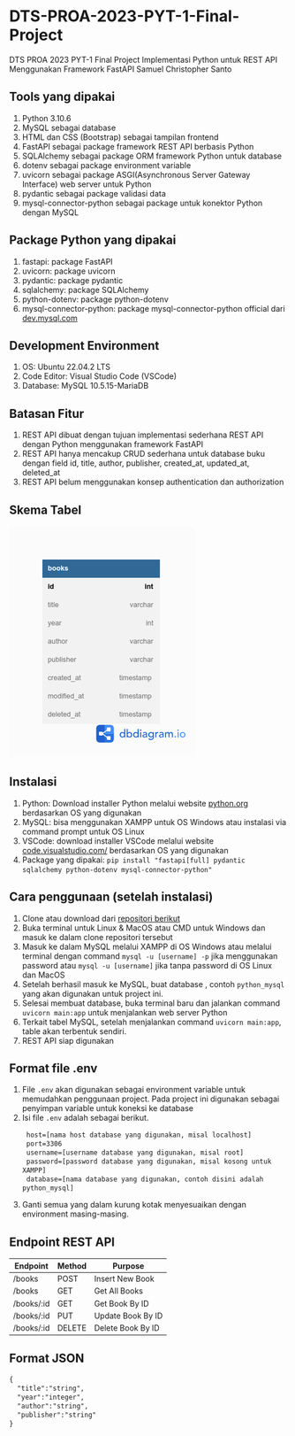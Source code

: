 # DTS-PROA-2023-PYT-1-Final-Project

DTS PROA 2023 PYT-1 Final Project Implementasi Python untuk REST API Menggunakan Framework FastAPI
Samuel Christopher Santo

## Tools yang dipakai

1. Python 3.10.6
2. MySQL sebagai database
3. HTML dan CSS (Bootstrap) sebagai tampilan frontend
4. FastAPI sebagai package framework REST API berbasis Python
5. SQLAlchemy sebagai package ORM framework Python untuk database
6. dotenv sebagai package environment variable
7. uvicorn sebagai package ASGI(Asynchronous Server Gateway Interface) web server untuk Python
8. pydantic sebagai package validasi data
9. mysql-connector-python sebagai package untuk konektor Python dengan MySQL

## Package Python yang dipakai

1. fastapi: package FastAPI
2. uvicorn: package uvicorn
3. pydantic: package pydantic
4. sqlalchemy: package SQLAlchemy
5. python-dotenv: package python-dotenv
6. mysql-connector-python: package mysql-connector-python official dari [dev.mysql.com](https://dev.mysql.com/doc/connector-python/en/)

## Development Environment

1. OS: Ubuntu 22.04.2 LTS
2. Code Editor: Visual Studio Code (VSCode)
3. Database: MySQL 10.5.15-MariaDB

## Batasan Fitur

1. REST API dibuat dengan tujuan implementasi sederhana REST API dengan Python menggunakan framework FastAPI
2. REST API hanya mencakup CRUD sederhana untuk database buku dengan field id, title, author, publisher, created_at, updated_at, deleted_at
3. REST API belum menggunakan konsep authentication dan authorization

## Skema Tabel

![python_mysql](readme_assets/python_mysql.png)

## Instalasi

1. Python: Download installer Python melalui website [python.org](https://www.python.org/downloads/) berdasarkan OS yang digunakan
2. MySQL: bisa menggunakan XAMPP untuk OS Windows atau instalasi via command prompt untuk OS Linux
3. VSCode: download installer VSCode melalui website [code.visualstudio.com/](https://code.visualstudio.com/) berdasarkan OS yang digunakan
4. Package yang dipakai: `pip install "fastapi[full] pydantic sqlalchemy python-dotenv mysql-connector-python"`

## Cara penggunaan (setelah instalasi)

1. Clone atau download dari [repositori berikut](https://github.com/samuelchristopher/DTS-PROA-2023-PYT-1-Final-Project)
2. Buka terminal untuk Linux & MacOS atau CMD untuk Windows dan masuk ke dalam clone repositori tersebut
3. Masuk ke dalam MySQL melalui XAMPP di OS Windows atau melalui terminal dengan command `mysql -u [username] -p` jika menggunakan password atau `mysql -u [username]` jika tanpa password di OS Linux dan MacOS
4. Setelah berhasil masuk ke MySQL, buat database , contoh `python_mysql` yang akan digunakan untuk project ini.
5. Selesai membuat database, buka terminal baru dan jalankan command `uvicorn main:app` untuk menjalankan web server Python
6. Terkait tabel MySQL, setelah menjalankan command `uvicorn main:app`, table akan terbentuk sendiri.
7. REST API siap digunakan

## Format file .env

1. File `.env` akan digunakan sebagai environment variable untuk memudahkan penggunaan project. Pada project ini digunakan sebagai penyimpan variable untuk koneksi ke database
2. Isi file `.env` adalah sebagai berikut.
   ```
    host=[nama host database yang digunakan, misal localhost]
    port=3306
    username=[username database yang digunakan, misal root]
    password=[password database yang digunakan, misal kosong untuk XAMPP]
    database=[nama database yang digunakan, contoh disini adalah python_mysql]
   ```
3. Ganti semua yang dalam kurung kotak menyesuaikan dengan environment masing-masing.

## Endpoint REST API

| Endpoint   | Method | Purpose           |
| ---------- | ------ | ----------------- |
| /books     | POST   | Insert New Book   |
| /books     | GET    | Get All Books     |
| /books/:id | GET    | Get Book By ID    |
| /books/:id | PUT    | Update Book By ID |
| /books/:id | DELETE | Delete Book By ID |

## Format JSON

```
{
  "title":"string",
  "year":"integer",
  "author":"string",
  "publisher":"string"
}
```
